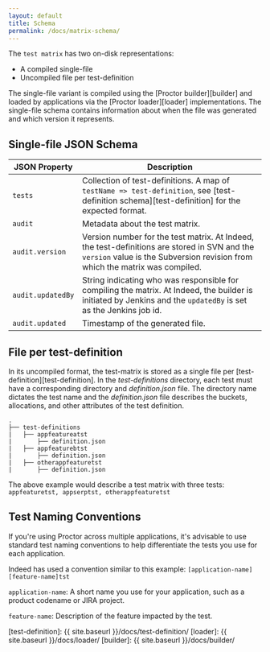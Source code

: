```yaml
---
layout: default
title: Schema
permalink: /docs/matrix-schema/
---
```


The `test matrix` has two on-disk representations:

- A compiled single-file
- Uncompiled file per test-definition

The single-file variant is compiled using the [Proctor builder][builder] and loaded by applications via the [Proctor loader][loader] implementations. The single-file schema contains information about when the file was generated and which version it represents.


## Single-file JSON Schema

| JSON Property | Description |
| ------------- | ----------- |
| `tests` | Collection of test-definitions. A map of `testName => test-definition`, see [test-definition schema][test-definition] for the expected format. |
| `audit` | Metadata about the test matrix. |
| `audit.version` | Version number for the test matrix. At Indeed, the test-definitions are stored in SVN and the `version` value is the Subversion revision from which the matrix was compiled. |
| `audit.updatedBy` | String indicating who was responsible for compiling the matrix. At Indeed, the builder is initiated by Jenkins and the `updatedBy` is set as the Jenkins job id. |
| `audit.updated` |  Timestamp of the generated file. |

## File per test-definition
In its uncompiled format, the test-matrix is stored as a single file per [test-definition][test-definition].
In the _test-definitions_ directory, each test must have a corresponding directory and _definition.json_ file.
The directory name dictates the test name and the _definition.json_ file describes the buckets, allocations, and other attributes of the test definition.

<pre><code>.
├── test-definitions
|   ├── appfeatureatst
|       ├── definition.json
|   ├── appfeaturebtst
|       ├── definition.json
|   ├── otherappfeaturetst
|       ├── definition.json
</code></pre>

The above example would describe a test matrix with three tests: `appfeaturetst, appserptst, otherappfeaturetst`

## Test Naming Conventions

If you're using Proctor across multiple applications, it's advisable to use standard test naming conventions to help differentiate the tests you use for each application.

Indeed has used a convention similar to this example: `[application-name][feature-name]tst`

`application-name`: A short name you use for your application, such as a product codename or JIRA project.

`feature-name`: Description of the feature impacted by the test.

[test-definition]: {{ site.baseurl }}/docs/test-definition/
[loader]: {{ site.baseurl }}/docs/loader/
[builder]: {{ site.baseurl }}/docs/builder/
